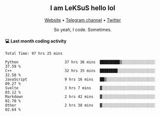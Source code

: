 <h2 align="center">I am LeKSuS hello lol</h2>
<div align="center">
  <a href="https://leksus.net">Website</a> •
  <a href="https://t.me/leksus_was_here">Telegram channel</a> •
  <a href="https://twitter.com/___LeKSuS___">Twitter</a>
</div>
<p align="center">So yeah, I code. Sometimes.</p>

#### :computer: Last month coding activity
<!--START_SECTION:waka-->

```text
Total Time: 97 hrs 25 mins

Python                     37 hrs 36 mins  █████████▒░░░░░░░░░░░░░░░   37.59 %
C++                        32 hrs 35 mins  ████████░░░░░░░░░░░░░░░░░   32.58 %
JavaScript                 9 hrs 16 mins   ██▒░░░░░░░░░░░░░░░░░░░░░░   09.27 %
Svelte                     3 hrs 7 mins    ▓░░░░░░░░░░░░░░░░░░░░░░░░   03.12 %
Markdown                   2 hrs 42 mins   ▓░░░░░░░░░░░░░░░░░░░░░░░░   02.70 %
Other                      2 hrs 38 mins   ▓░░░░░░░░░░░░░░░░░░░░░░░░   02.64 %
```

<!--END_SECTION:waka-->

<!-- flag{4_l0t_0f_1nter35t1ng_th1ng5_4r3_1n_publ1c_d0m41n} -->
